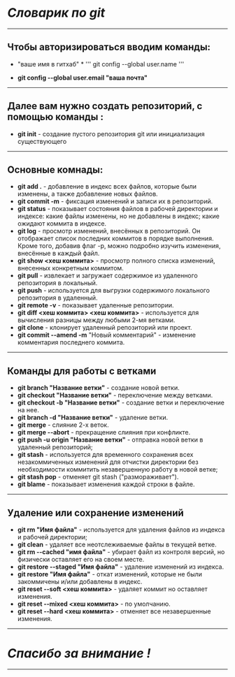 # ***Словарик по git***
****     
## **Чтобы авторизироваться вводим команды:**

*  "ваше имя в гитхаб" *
'''
git config --global user.name
'''

* **git config --global user.email "ваша почта"**
******
## **Далее вам нужно создать репозиторий, с помощью команды :**
* **git init** - создание пустого репозитория git или инициализация существующего
**********
## **Основные комнады:** 
* **git add .** - добавление в индекс всех файлов, которые были изменены, а также добавление новых файлов.
* **git commit -m** -  фиксация изменений и записи их в репозиторий.
* **git status** - показывает состояния файлов в рабочей директории и индексе: какие файлы изменены, но не добавлены в индекс; какие ожидают коммита в индексе.
* **git log** - просмотр изменений, внесённых в репозиторий. Он отображает список последних коммитов в порядке выполнения. Кроме того, добавив флаг -p, можно подробно изучить изменения, внесённые в каждый файл.
* **git show <хеш коммита>** - просмотр полного списка изменений, внесенных конкретным коммитом.
* **git pull** - извлекает и загружает содержимое из удаленного репозитория в локальный.
* **git push** - используется для выгрузки содержимого локального репозитория в удаленный.
* **git remote -v** - показывает удаленные репозитории.
* **git diff <хеш коммита> <хеш коммита>** - используется для вычисления разницы между любыми 2-мя ветками.
* **git clone** - клонирует удаленный репозиторий или проект.
* **git commit --amend -m** "Новый комментарий" - изменение комментария последнего коммита.
********************************** 
## **Команды для работы с ветками**
* **git branch "Название ветки"** - создание новой ветки.
* **git checkout "Название ветки"** - переключение между ветками.
* **git checkout -b "Название ветки"** - создание ветки и переключение на нее.
* **git branch -d "Название ветки"** - удаление ветки.
* **git merge** - слияние 2-х веток.
* **git merge --abort** - прекращение слияния при конфликте.
* **git push -u origin "Название ветки"** - отправка новой ветки в удаленный репозиторий;
* **git stash** - используется для временного сохранения всех незакоммиченных изменений для отчистки директории без необходимости коммитить незавершенную работу в новой ветке;
* **git stash pop** - отменяет git stash ("размораживает").
* **git blame** - показывает изменения каждой строки в файле.
************************
## **Удаление или сохранение изменений**
* **git rm "Имя файла"** - используется для удаления файлов из индекса и рабочей директории;
* **git clean** - удаляет все неотслеживаемые файлы в текущей ветке.
* **git rm --cached "имя файла"** - убирает файл из контроля версий, но физически оставляет его на своем месте.
* **git restore --staged "Имя файла"** - удаление изменений из индекса.
* **git restore "Имя файла"** - откат изменений, которые не были закоммичены и/или добавлены в индекс.
* **git reset --soft <хеш коммита>** - удаляет коммит но оставляет изменения.
* **git reset --mixed <хеш коммита>** - по умолчанию.
* **git reset --hard <хеш коммита>** - отменяет все незавершенные изменения.
*********************************************
# *Спасибо за внимание !*
**************************************************